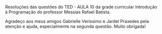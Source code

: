 Resoluções das questões do TED - AULA 10 da grade curricular Introdução à Programação do professor Messias Rafael Batista.

Agradeço aos meus amigos Gabrielle Veríssimo e Jardel Praxedes pela atenção e ajuda, especialmente na segunda questão. Muito obrigada!
